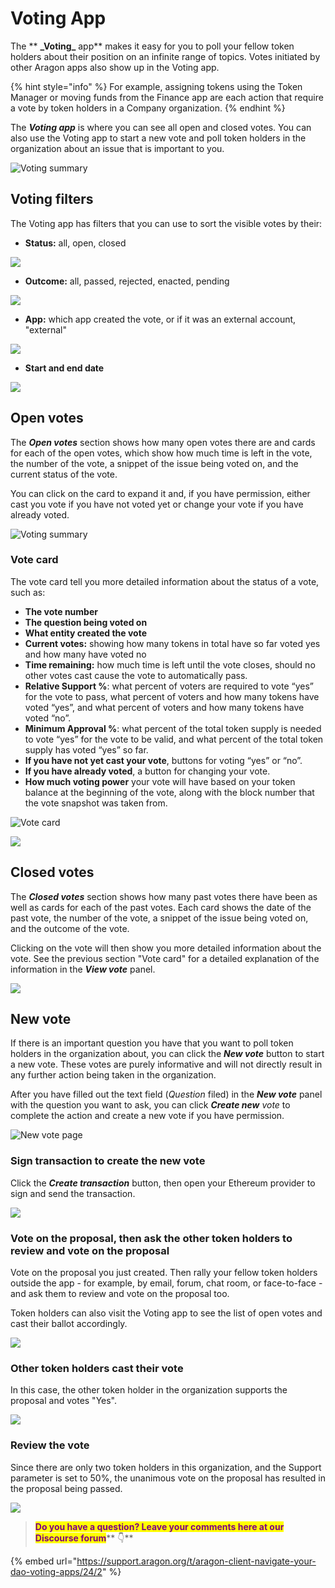 # Voting App

The \*\* **\_**Voting**\_** app\*\* makes it easy for you to poll your fellow token holders about their position on an infinite range of topics. Votes initiated by other Aragon apps also show up in the Voting app.

{% hint style="info" %}
For example, assigning tokens using the Token Manager or moving funds from the Finance app are each action that require a vote by token holders in a Company organization.
{% endhint %}

The _**Voting app**_ is where you can see all open and closed votes. You can also use the Voting app to start a new vote and poll token holders in the organization about an issue that is important to you.

![Voting summary](https://d33v4339jhl8k0.cloudfront.net/docs/assets/5c98a4fe0428633d2cf3fcf7/images/5d8a573e2c7d3a7e9ae18ff0/file-diNRwkpZ5S.png)

## **Voting filters**

The Voting app has filters that you can use to sort the visible votes by their:

* **Status:** all, open, closed

![](https://d33v4339jhl8k0.cloudfront.net/docs/assets/5c98a4fe0428633d2cf3fcf7/images/5d8a56cb04286364bc8f801e/file-NUOi75e3Z9.png)

* **Outcome:** all, passed, rejected, enacted, pending

![](https://d33v4339jhl8k0.cloudfront.net/docs/assets/5c98a4fe0428633d2cf3fcf7/images/5d8a56da2c7d3a7e9ae18fe7/file-YwgPhS2yB2.png)

* **App:** which app created the vote, or if it was an external account, "external"

![](https://d33v4339jhl8k0.cloudfront.net/docs/assets/5c98a4fe0428633d2cf3fcf7/images/5d8a56e02c7d3a7e9ae18fe8/file-dppwlwO9hJ.png)

* **Start and end date**

![](https://d33v4339jhl8k0.cloudfront.net/docs/assets/5c98a4fe0428633d2cf3fcf7/images/5d8a56e62c7d3a7e9ae18fe9/file-IP6ZFN5oJr.png)

## **Open votes**

The _**Open votes**_ section shows how many open votes there are and cards for each of the open votes, which show how much time is left in the vote, the number of the vote, a snippet of the issue being voted on, and the current status of the vote.

You can click on the card to expand it and, if you have permission, either cast you vote if you have not voted yet or change your vote if you have already voted.

![Voting summary](https://d33v4339jhl8k0.cloudfront.net/docs/assets/5c98a4fe0428633d2cf3fcf7/images/5d8a573e2c7d3a7e9ae18ff0/file-diNRwkpZ5S.png)

### Vote card

The vote card tell you more detailed information about the status of a vote, such as:

* **The vote number**
* **The question being voted on**
* **What entity created the vote**
* **Current votes:** showing how many tokens in total have so far voted yes and how many have voted no
* **Time remaining:** how much time is left until the vote closes, should no other votes cast cause the vote to automatically pass.
* **Relative Support %**: what percent of voters are required to vote “yes” for the vote to pass, what percent of voters and how many tokens have voted “yes”, and what percent of voters and how many tokens have voted “no”.
* **Minimum Approval %**: what percent of the total token supply is needed to vote “yes” for the vote to be valid, and what percent of the total token supply has voted “yes” so far.
* **If you have not yet cast your vote**, buttons for voting “yes” or “no”.
* **If you have already voted**, a button for changing your vote.
* **How much voting power** your vote will have based on your token balance at the beginning of the vote, along with the block number that the vote snapshot was taken from.

![Vote card](https://d33v4339jhl8k0.cloudfront.net/docs/assets/5c98a4fe0428633d2cf3fcf7/images/5d8a574c2c7d3a7e9ae18ff1/file-JwWUOOLDXB.png)

![](https://d33v4339jhl8k0.cloudfront.net/docs/assets/5c98a4fe0428633d2cf3fcf7/images/5d8a57652c7d3a7e9ae18ff4/file-o96YChd3ub.png)

## **Closed votes**

The _**Closed votes**_ section shows how many past votes there have been as well as cards for each of the past votes. Each card shows the date of the past vote, the number of the vote, a snippet of the issue being voted on, and the outcome of the vote.

Clicking on the vote will then show you more detailed information about the vote. See the previous section "Vote card" for a detailed explanation of the information in the _**View vote**_ panel.

![](https://d33v4339jhl8k0.cloudfront.net/docs/assets/5c98a4fe0428633d2cf3fcf7/images/5d8a575c2c7d3a7e9ae18ff3/file-YlNlgwRl6E.png)

## **New vote**

If there is an important question you have that you want to poll token holders in the organization about, you can click the _**New vote**_ button to start a new vote. These votes are purely informative and will not directly result in any further action being taken in the organization.

After you have filled out the text field (_Question_ filed) in the _**New vote**_ panel with the question you want to ask, you can click _**Create new** vote_ to complete the action and create a new vote if you have permission.

![New vote page](https://d33v4339jhl8k0.cloudfront.net/docs/assets/5c98a4fe0428633d2cf3fcf7/images/5d8a577204286364bc8f802d/file-hZgRtJkFVR.png)

### **Sign transaction to create the new vote**

Click the _**Create transaction**_ button, then open your Ethereum provider to sign and send the transaction.

![](https://lh3.googleusercontent.com/O5QcU0EU\_reAFPh\_8pzobCu0AYJWoGhvjIrrz6Af1WFBAwzFQQ3B66NOBBaDyvqJvGoWURJEGsHGoSzBCRHuWNNygEz3CuF6gNjTCwFcbB97L9SSq2HMW-0-PNupChit8QgiHkwK)

### **Vote on the proposal, then ask the other token holders to review and vote on the proposal**

Vote on the proposal you just created. Then rally your fellow token holders outside the app - for example, by email, forum, chat room, or face-to-face - and ask them to review and vote on the proposal too.

Token holders can also visit the Voting app to see the list of open votes and cast their ballot accordingly.

![](https://lh4.googleusercontent.com/nGpEfIkINa6svbhzITg-ZhsXnzEsEHxI7OUYp9grFJ\_toT1Hm7nogTkyEExVnPZWMtk6EJYZNJp4Wi6E8kbOZJkgyPL\_7HyfW33fiZQMC-LLIrfN\_ydb66t7hQ6oT2SKrZAXo4gp)

### **Other token holders cast their vote**

In this case, the other token holder in the organization supports the proposal and votes "Yes".

![](https://lh6.googleusercontent.com/qN1tTOiEi3GpMz5ylg\_eb47CxUEKZdHzNCYqChg3HJOaJXoYiTK-0ulOhaTljuOoosj6Eon8f9gDbotCO0jEh5989fSZpmtsbZ9jJfrxgtx5lSJVM8\_BYoYWfdw8AyIoTqh11d6o)

### **Review the vote**

Since there are only two token holders in this organization, and the Support parameter is set to 50%, the unanimous vote on the proposal has resulted in the proposal being passed.

![](https://lh5.googleusercontent.com/s3ZFomLX49IX0uwO-cQESFA6b2TtIWoFm2yF6E\_i5EbRAW-wBkYSUwqBnAAH70Sq\_AAvoElR7s0\_R5\_kQcTxzXgro3bs\_dscBn4NfZlYvY9GpzPQs6acQbt0gul29-OO6lL28DWU)

> <mark style="color:purple;">**Do you have a question? Leave your comments here at our Discourse forum**</mark>** 👇**

{% embed url="https://support.aragon.org/t/aragon-client-navigate-your-dao-voting-apps/24/2" %}
